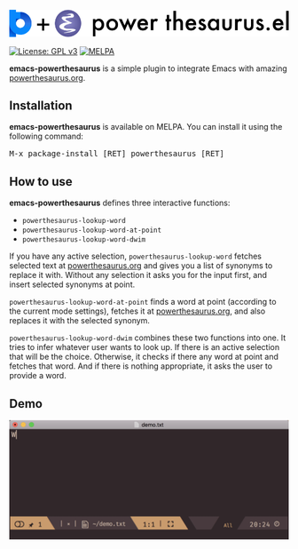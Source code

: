 ![emacs-powerthesaurus](assets/emacs-powerthesaurus.png)

[![License: GPL v3](https://img.shields.io/badge/License-GPL%20v3-blue.svg)](https://www.gnu.org/licenses/gpl-3.0) [![MELPA](https://melpa.org/packages/powerthesaurus-badge.svg)](https://melpa.org/#/powerthesaurus)

**emacs-powerthesaurus** is a simple plugin to integrate Emacs with amazing [powerthesaurus.org](https://www.powerthesaurus.org).

## Installation

**emacs-powerthesaurus** is available on MELPA. You can install it using the following command:

<kbd>M-x package-install [RET] powerthesaurus [RET]</kbd>

## How to use

**emacs-powerthesaurus** defines three interactive functions:
* `powerthesaurus-lookup-word`
* `powerthesaurus-lookup-word-at-point`
* `powerthesaurus-lookup-word-dwim`

If you have any active selection, `powerthesaurus-lookup-word` fetches selected text at [powerthesaurus.org](https://www.powerthesaurus.org) and gives you a list of synonyms to replace it with. Without any selection it asks you for the input first, and insert selected synonyms at point.

`powerthesaurus-lookup-word-at-point` finds a word at point (according to the current mode settings), fetches it at [powerthesaurus.org](https://www.powerthesaurus.org), and also replaces it with the selected synonym.

`powerthesaurus-lookup-word-dwim` combines these two functions into one. It tries to infer whatever user wants to look up. If there is an active selection that will be the choice. Otherwise, it checks if there any word at point and fetches that word. And if there is nothing appropriate, it asks the user to provide a word.

## Demo

![demo](assets/demo.gif)
